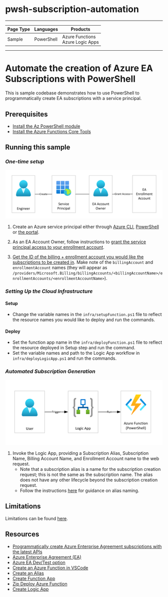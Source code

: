 # pwsh-subscription-automation


---

| Page Type | Languages     | Products |
|-----------|-----------|------------|
| Sample    | PowerShell    | Azure Functions <br> Azure Logic Apps |

---

# Automate the creation of Azure EA Subscriptions with PowerShell

This is sample codebase demonstrates how to use PowerShell to programmatically create EA subscriptions with a service principal.

## Prerequisites
- [Install the Az PowerShell module](https://docs.microsoft.com/en-us/powershell/azure/install-az-ps?view=azps-8.3.0)
- [Install the Azure Functions Core Tools](https://docs.microsoft.com/en-us/azure/azure-functions/functions-run-local?tabs=v4%2Cwindows%2Ccsharp%2Cportal%2Cbash)

## Running this sample

### _*One-time setup*_
![Setup](/docs/images/onetimesetup.png)

1. Create an Azure service principal either through
    [Azure CLI](https://docs.microsoft.com/cli/azure/create-an-azure-service-principal-azure-cli?toc=%2fazure%2fazure-resource-manager%2ftoc.json),
    [PowerShell](https://docs.microsoft.com/azure/azure-resource-manager/resource-group-authenticate-service-principal/)
    or [the portal](https://docs.microsoft.com/azure/azure-resource-manager/resource-group-create-service-principal-portal/).

2. As an EA Account Owner, follow instructions to [grant the service principal access to your enrollment account](https://docs.microsoft.com/en-us/azure/cost-management-billing/manage/assign-roles-azure-service-principals).

3. [Get the ID of the billing + enrollment account you would like the subscriptions to be created in](https://docs.microsoft.com/en-us/azure/cost-management-billing/manage/programmatically-create-subscription-enterprise-agreement?tabs=rest#find-accounts-you-have-access-to). Make note of the ```billingAccount``` and ```enrollmentAccount``` names (they will appear as ```/providers/Microsoft.Billing/billingAccounts/<billingAccountName>/enrollmentAccounts/<enrollmentAccountName>```).

### _*Setting Up the Cloud Infrastructure*_
#### Setup
- Change the variable names in the ```infra/setupFunction.ps1``` file to reflect the resource names you would like to deploy and run the commands.

#### Deploy
- Set the function app name in the ```infra/deployFunction.ps1``` file to reflect the resource deployed in Setup step and run the command.
- Set the variable names and path to the Logic App workflow in ```infra/deployLogicApp.ps1``` and run the commands.

### _*Automated Subscription Generation*_

![Automation](/docs/images/automation.png)
1. Invoke the Logic App, providing a Subscription Alias, Subscription Name, Billing Account Name, and Enrollment Account name to the web request.
    - Note that a subscription alias is a name for the subscription creation request; this is not the same as the subscription name. The alias does not have any other lifecycle beyond the subscription creation request.
    - Follow the instructions [here](https://docs.microsoft.com/en-us/azure/cost-management-billing/manage/programmatically-create-subscription-enterprise-agreement?tabs=azure-powershell#create-subscriptions-under-a-specific-enrollment-account) for guidance on alias naming.  

## Limitations
Limitations can be found [here](https://learn.microsoft.com/en-us/azure/cost-management-billing/manage/programmatically-create-subscription-enterprise-agreement?tabs=rest#limitations-of-azure-enterprise-subscription-creation-api).

## Resources

* [Programmatically create Azure Enterprise Agreement subscriptions with the latest APIs](https://docs.microsoft.com/en-us/azure/cost-management-billing/manage/programmatically-create-subscription-enterprise-agreement?tabs=azure-cli)
* [Azure Enterprise Agreement (EA)](https://azure.microsoft.com/pricing/enterprise-agreement/)
* [Azure EA Dev/Test option](https://azure.microsoft.com/offers/ms-azr-0148p/)
* [Create an Azure Function in VSCode](https://docs.microsoft.com/en-us/azure/azure-functions/create-first-function-vs-code-csharp?tabs=in-process)
* [Create an Alias](https://learn.microsoft.com/en-us/rest/api/subscription/2020-09-01/alias/create?tabs=HTTP)
* [Create Function App](https://learn.microsoft.com/en-us/azure/azure-functions/create-first-function-cli-powershell?tabs=azure-cli%2Cbrowser#create-supporting-azure-resources-for-your-function)
* [Zip Deploy Azure Function](https://learn.microsoft.com/en-us/azure/azure-functions/deployment-zip-push)
* [Create Logic App](https://learn.microsoft.com/en-us/azure/logic-apps/quickstart-logic-apps-azure-powershell#update-logic-apps-from-powershell)